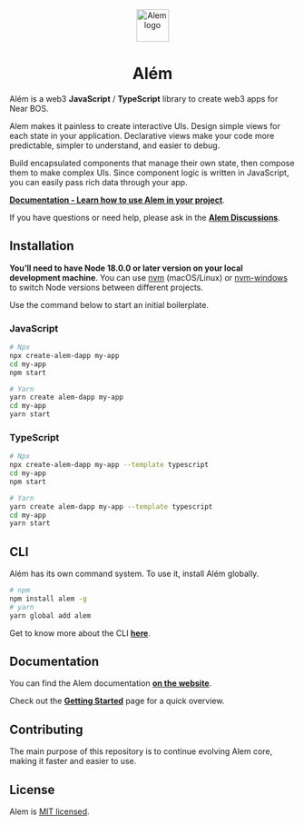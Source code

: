 <!-- https://cdn.jsdelivr.net/gh/wpdas/alem/docs/assets/near-script-logo.png -->
<div align="center"><img src='https://cdn.jsdelivr.net/gh/wpdas/alem/docs/assets/near-script-logo.png' height='57' alt='Alem logo' /></div>

# <div align="center">Além</div>

Além is a web3 **JavaScript** / **TypeScript** library to create web3 apps for Near BOS.

Alem makes it painless to create interactive UIs. Design simple views for each state in your application. Declarative views make your code more predictable, simpler to understand, and easier to debug.

Build encapsulated components that manage their own state, then compose them to make complex UIs. Since component logic is written in JavaScript, you can easily pass rich data through your app.

[**Documentation - Learn how to use Alem in your project**](https://alem.dev).

If you have questions or need help, please ask in the [**Alem Discussions**](https://t.me/alemlib/8).

## Installation

**You’ll need to have Node 18.0.0 or later version on your local development machine**. You can use [nvm](https://github.com/creationix/nvm#installation) (macOS/Linux) or [nvm-windows](https://github.com/coreybutler/nvm-windows#node-version-manager-nvm-for-windows) to switch Node versions between different projects.

Use the command below to start an initial boilerplate.

### JavaScript

```sh
# Npx
npx create-alem-dapp my-app
cd my-app
npm start
```

```sh
# Yarn
yarn create alem-dapp my-app
cd my-app
yarn start
```

### TypeScript

```sh
# Npx
npx create-alem-dapp my-app --template typescript
cd my-app
npm start
```

```sh
# Yarn
yarn create alem-dapp my-app --template typescript
cd my-app
yarn start
```

## CLI

Além has its own command system. To use it, install Além globally.

```sh
# npm
npm install alem -g
# yarn
yarn global add alem
```

Get to know more about the CLI [**here**](https://alem.dev/?path=cli).

## Documentation

You can find the Alem documentation [**on the website**](https://alem.dev).

Check out the [**Getting Started**](https://alem.dev) page for a quick overview.

## Contributing

The main purpose of this repository is to continue evolving Alem core, making it faster and easier to use.

## License

Alem is [MIT licensed](./LICENSE).
